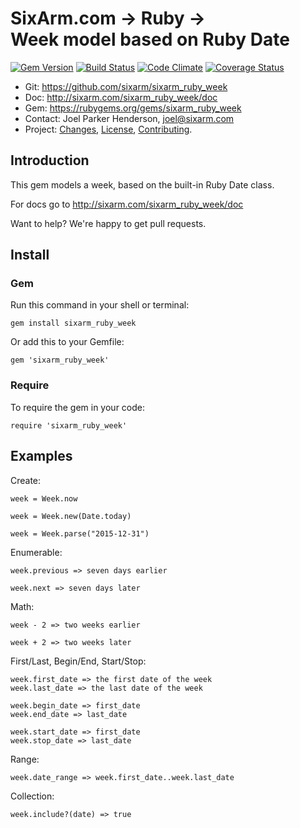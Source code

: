 # SixArm.com → Ruby → <br> Week model based on Ruby Date

<!--header-open-->

[![Gem Version](https://badge.fury.io/rb/sixarm_ruby_week.svg)](http://badge.fury.io/rb/sixarm_ruby_week)
[![Build Status](https://travis-ci.org/SixArm/sixarm_ruby_week.png)](https://travis-ci.org/SixArm/sixarm_ruby_week)
[![Code Climate](https://codeclimate.com/github/SixArm/sixarm_ruby_week.png)](https://codeclimate.com/github/SixArm/sixarm_ruby_week)
[![Coverage Status](https://coveralls.io/repos/SixArm/sixarm_ruby_week/badge.svg?branch=master&service=github)](https://coveralls.io/github/SixArm/sixarm_ruby_week?branch=master)

* Git: <https://github.com/sixarm/sixarm_ruby_week>
* Doc: <http://sixarm.com/sixarm_ruby_week/doc>
* Gem: <https://rubygems.org/gems/sixarm_ruby_week>
* Contact: Joel Parker Henderson, <joel@sixarm.com>
* Project: [Changes](CHANGES.md), [License](LICENSE.md), [Contributing](CONTRIBUTING.md).

<!--header-shut-->


## Introduction

This gem models a week, based on the built-in Ruby Date class.

For docs go to <http://sixarm.com/sixarm_ruby_week/doc>

Want to help? We're happy to get pull requests.


<!--install-opent-->

## Install

### Gem

Run this command in your shell or terminal:

    gem install sixarm_ruby_week

Or add this to your Gemfile:

    gem 'sixarm_ruby_week'

### Require

To require the gem in your code:

    require 'sixarm_ruby_week'

<!--install-shut-->


## Examples

Create:

    week = Week.now

    week = Week.new(Date.today)

    week = Week.parse("2015-12-31")

Enumerable:

    week.previous => seven days earlier

    week.next => seven days later

Math:

    week - 2 => two weeks earlier

    week + 2 => two weeks later

First/Last, Begin/End, Start/Stop:

    week.first_date => the first date of the week
    week.last_date => the last date of the week

    week.begin_date => first_date
    week.end_date => last_date

    week.start_date => first_date
    week.stop_date => last_date

Range:

    week.date_range => week.first_date..week.last_date

Collection:

    week.include?(date) => true

